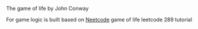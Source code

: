 The game of life by John Conway

For game logic is built based on [Neetcode](https://www.youtube.com/watch?v=fei4bJQdBUQ) game of life leetcode 289 tutorial